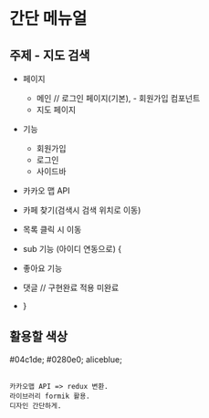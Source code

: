 # 간단 메뉴얼
## 주제 - 지도 검색

* 페이지
  - 메인 // 로그인 페이지(기본),  - 회원가입 컴포넌트
  - 지도 페이지

* 기능
  - 회원가입
  - 로그인
  - 사이드바


- 카카오 맵 API
- 카페 찾기(검색시 검색 위치로 이동)
- 목록 클릭 시 이동

- sub 기능 (아이디 연동으로) {
-  좋아요 기능
-  댓글           // 구현완료 적용 미완료
- }


## 활용할 색상
#04c1de;
#0280e0;
aliceblue;

##
```
카카오맵 API => redux 변환.
라이브러리 formik 활용.
디자인 간단하게.
```